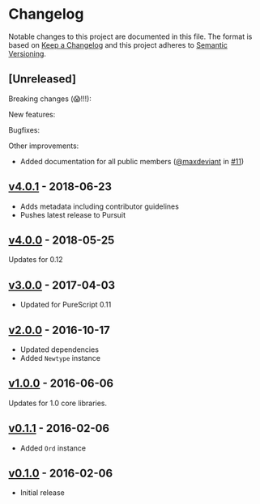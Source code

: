 # Changelog

Notable changes to this project are documented in this file. The format is based on [Keep a Changelog](https://keepachangelog.com/en/1.0.0/) and this project adheres to [Semantic Versioning](https://semver.org/spec/v2.0.0.html).

## [Unreleased]

Breaking changes (😱!!!):

New features:

Bugfixes:

Other improvements:

- Added documentation for all public members ([@maxdeviant](https://github.com/maxdeviant) in [#11](https://github.com/purescript-contrib/purescript-media-types/pull/11))

## [v4.0.1](https://github.com/purescript-contrib/purescript-media-types/releases/tag/v4.0.1) - 2018-06-23

- Adds metadata including contributor guidelines
- Pushes latest release to Pursuit

## [v4.0.0](https://github.com/purescript-contrib/purescript-media-types/releases/tag/v4.0.0) - 2018-05-25

Updates for 0.12

## [v3.0.0](https://github.com/purescript-contrib/purescript-media-types/releases/tag/v3.0.0) - 2017-04-03

- Updated for PureScript 0.11

## [v2.0.0](https://github.com/purescript-contrib/purescript-media-types/releases/tag/v2.0.0) - 2016-10-17

- Updated dependencies
- Added `Newtype` instance

## [v1.0.0](https://github.com/purescript-contrib/purescript-media-types/releases/tag/v1.0.0) - 2016-06-06

Updates for 1.0 core libraries.

## [v0.1.1](https://github.com/purescript-contrib/purescript-media-types/releases/tag/v0.1.1) - 2016-02-06

- Added `Ord` instance

## [v0.1.0](https://github.com/purescript-contrib/purescript-media-types/releases/tag/v0.1.0) - 2016-02-06

- Initial release
